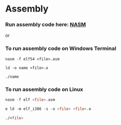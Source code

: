 # Assembly

### Run assembly code here: [NASM]('https://www.tutorialspoint.com/compile_assembly_online.php')

or

### To run assembly code on Windows Terminal

```
nasm -f elf54 <file>.asm

ld -o name <file>.o

./name
```

### To run assembly code on Linux

``` asm
nasm -f elf <file>.asm

e ld -m elf_i386 -s -o <file> <file>.o

./<file>
```
